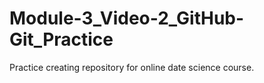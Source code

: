 # Module-3_Video-2_GitHub-Git_Practice
Practice creating repository for online date science course. 
